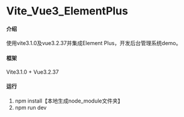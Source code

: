 # Vite_Vue3_ElementPlus

#### 介绍
使用vite3.1.0及vue3.2.37并集成Element Plus，开发后台管理系统demo。

#### 框架
Vite3.1.0 + Vue3.2.37

#### 运行
1.  npm install【本地生成node_module文件夹】
2.  npm run dev

